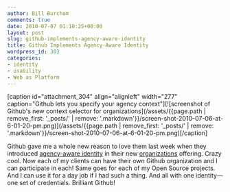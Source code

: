 ```yaml
---
author: Bill Burcham
comments: true
date: 2010-07-07 01:10:25+00:00
layout: post
slug: github-implements-agency-aware-identity
title: Github Implements Agency-Aware Identity
wordpress_id: 303
categories:
- identity
- usability
- Web as Platform
---
```


[caption id="attachment_304" align="alignleft" width="277" caption="Github lets you specify your agency context"][![screenshot of Github's new context selector for organizations](/assets/{{page.path | remove_first: '_posts/' | remove: '.markdown'}}/screen-shot-2010-07-06-at-6-01-20-pm.png)](/assets/{{page.path | remove_first: '_posts/' | remove: '.markdown'}}/screen-shot-2010-07-06-at-6-01-20-pm.png)[/caption]

Github gave me a whole new reason to love them last week when they introduced [agency-aware identity](http://lesscode.org/2006/04/15/many-lives-just-one-you/) in their new [organizations](http://github.com/blog/674-introducing-organizations) offering. Crazy cool. Now each of my clients can have their own Github organization and I can participate in each! Same goes for each of my Open Source projects. And I can use it for a day job if I had such a thing. And all with one identity—one set of credentials. Brilliant Github!
